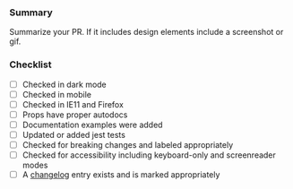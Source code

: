 ### Summary

Summarize your PR. If it includes design elements include a screenshot or gif.

### Checklist

- [ ] Checked in dark mode
- [ ] Checked in mobile
- [ ] Checked in IE11 and Firefox
- [ ] Props have proper autodocs
- [ ] Documentation examples were added
- [ ] Updated or added jest tests
- [ ] Checked for breaking changes and labeled appropriately
- [ ] Checked for accessibility including keyboard-only and screenreader modes
- [ ] A [changelog](https://github.com/elastic/eui/blob/master/CHANGELOG.md) entry exists and is marked appropriately
